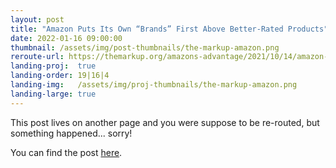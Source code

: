 ```yaml
---
layout: post
title: "Amazon Puts Its Own “Brands” First Above Better-Rated Products"
date: 2022-01-16 09:00:00
thumbnail: /assets/img/post-thumbnails/the-markup-amazon.png
reroute-url: https://themarkup.org/amazons-advantage/2021/10/14/amazon-puts-its-own-brands-first-above-better-rated-products
landing-proj:  true
landing-order: 19|16|4
landing-img:   /assets/img/proj-thumbnails/the-markup-amazon.png
landing-large: true
---
```


This post lives on another page and you were suppose to be re-routed, but something happened... sorry!

You can find the post [here](https://themarkup.org/amazons-advantage/2021/10/14/amazon-puts-its-own-brands-first-above-better-rated-products).

<script>
    window.location = 'https://themarkup.org/amazons-advantage/2021/10/14/amazon-puts-its-own-brands-first-above-better-rated-products';
</script>